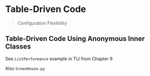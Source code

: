 Table-Driven Code
=================

>  Configuration Flexibility

Table-Driven Code Using Anonymous Inner Classes
-----------------------------------------------

See `ListPerformance` example in TIJ from Chapter 9

Also `GreenHouse.py`

